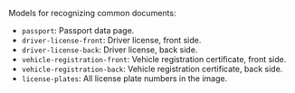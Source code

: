 Models for recognizing common documents:
* `passport`: Passport data page.
* `driver-license-front`: Driver license, front side.
* `driver-license-back`: Driver license, back side.
* `vehicle-registration-front`: Vehicle registration certificate, front side.
* `vehicle-registration-back`: Vehicle registration certificate, back side.
* `license-plates`: All license plate numbers in the image.